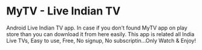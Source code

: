 # MyTV - Live Indian TV
Android Live Indian TV app. In case if you don't found MyTV app on play store than you can download it from here easily. This app is related all India Live TVs, Easy to use, Free, No signup, No subscriptin...Only Watch & Enjoy!
